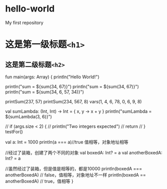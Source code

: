 # hello-world
My first repository

# 这是第一级标题`<h1>`
## 这是第二级标题`<h2>`

fun main(args: Array<String>) {
   println("Hello World!")

   println("sum = ${sum(34, 67)}")
   println("sum = ${sum(34, 67)}")
   println("sum = ${sum(34, 6, 57, 34)}")

   printSum(237, 57)
   printSum(234, 567, 8)
   vars(1, 4, 6, 78, 0, 6, 9, 8)


   val sumLambda: (Int, Int) -> Int = { x, y -> x + y }
   println("sumLambda = ${sumLambda(3, 6)}")


//    if (args.size < 2) {
//        println("Two integers expected")
//        return
//    }
   testFor()


   val a: Int = 1000
   println(a === a)//true 值相等，对象地址相等

   //经过了装箱，创建了两个不同的对象
   val boxedA: Int? = a
   val anotherBoxedA: Int? = a

   //虽然经过了装箱，但是值是相等的，都是10000
   println(boxedA === anotherBoxedA) //  false，值相等，对象地址不一样
   println(boxedA == anotherBoxedA) // true，值相等
}
